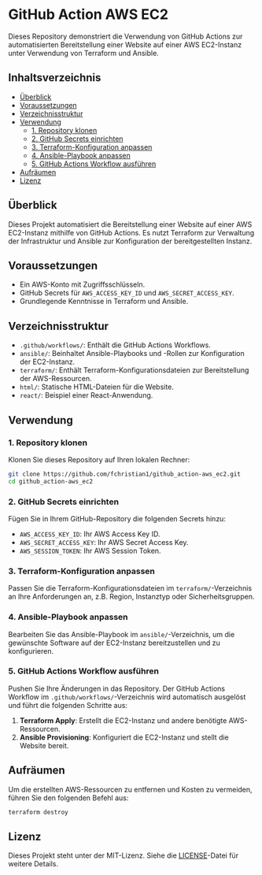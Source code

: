 # GitHub Action AWS EC2

Dieses Repository demonstriert die Verwendung von GitHub Actions zur automatisierten Bereitstellung einer Website auf einer AWS EC2-Instanz unter Verwendung von Terraform und Ansible.

## Inhaltsverzeichnis

- [Überblick](#überblick)
- [Voraussetzungen](#voraussetzungen)
- [Verzeichnisstruktur](#verzeichnisstruktur)
- [Verwendung](#verwendung)
  - [1. Repository klonen](#1-repository-klonen)
  - [2. GitHub Secrets einrichten](#2-github-secrets-einrichten)
  - [3. Terraform-Konfiguration anpassen](#3-terraform-konfiguration-anpassen)
  - [4. Ansible-Playbook anpassen](#4-ansible-playbook-anpassen)
  - [5. GitHub Actions Workflow ausführen](#5-github-actions-workflow-ausführen)
- [Aufräumen](#aufräumen)
- [Lizenz](#lizenz)

## Überblick

Dieses Projekt automatisiert die Bereitstellung einer Website auf einer AWS EC2-Instanz mithilfe von GitHub Actions. Es nutzt Terraform zur Verwaltung der Infrastruktur und Ansible zur Konfiguration der bereitgestellten Instanz.

## Voraussetzungen

- Ein AWS-Konto mit Zugriffsschlüsseln.
- GitHub Secrets für `AWS_ACCESS_KEY_ID` und `AWS_SECRET_ACCESS_KEY`.
- Grundlegende Kenntnisse in Terraform und Ansible.

## Verzeichnisstruktur

- `.github/workflows/`: Enthält die GitHub Actions Workflows.
- `ansible/`: Beinhaltet Ansible-Playbooks und -Rollen zur Konfiguration der EC2-Instanz.
- `terraform/`: Enthält Terraform-Konfigurationsdateien zur Bereitstellung der AWS-Ressourcen.
- `html/`: Statische HTML-Dateien für die Website.
- `react/`: Beispiel einer React-Anwendung.

## Verwendung

### 1. Repository klonen

Klonen Sie dieses Repository auf Ihren lokalen Rechner:

```bash
git clone https://github.com/fchristian1/github_action-aws_ec2.git
cd github_action-aws_ec2
```

### 2. GitHub Secrets einrichten

Fügen Sie in Ihrem GitHub-Repository die folgenden Secrets hinzu:

- `AWS_ACCESS_KEY_ID`: Ihr AWS Access Key ID.
- `AWS_SECRET_ACCESS_KEY`: Ihr AWS Secret Access Key.
- `AWS_SESSION_TOKEN`: Ihr AWS Session Token.

### 3. Terraform-Konfiguration anpassen

Passen Sie die Terraform-Konfigurationsdateien im `terraform/`-Verzeichnis an Ihre Anforderungen an, z.B. Region, Instanztyp oder Sicherheitsgruppen.

### 4. Ansible-Playbook anpassen

Bearbeiten Sie das Ansible-Playbook im `ansible/`-Verzeichnis, um die gewünschte Software auf der EC2-Instanz bereitzustellen und zu konfigurieren.

### 5. GitHub Actions Workflow ausführen

Pushen Sie Ihre Änderungen in das Repository. Der GitHub Actions Workflow im `.github/workflows/`-Verzeichnis wird automatisch ausgelöst und führt die folgenden Schritte aus:

1. **Terraform Apply**: Erstellt die EC2-Instanz und andere benötigte AWS-Ressourcen.
2. **Ansible Provisioning**: Konfiguriert die EC2-Instanz und stellt die Website bereit.

## Aufräumen

Um die erstellten AWS-Ressourcen zu entfernen und Kosten zu vermeiden, führen Sie den folgenden Befehl aus:

```bash
terraform destroy
```

## Lizenz

Dieses Projekt steht unter der MIT-Lizenz. Siehe die [LICENSE](LICENSE)-Datei für weitere Details. 
